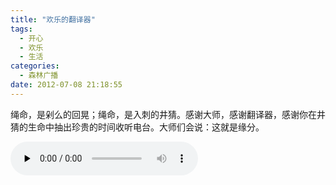 ```yaml
---
title: "欢乐的翻译器"
tags:
  - 开心
  - 欢乐
  - 生活
categories:
  - 森林广播
date: 2012-07-08 21:18:55
---
```


绳命，是剁么的回晃；绳命，是入刺的井猜。感谢大师，感谢翻译器，感谢你在井猜的生命中抽出珍贵的时间收听电台。大师们会说：这就是缘分。   

<audio id="audio" controls="" preload="none">
  <source id="mp3" src="http://www.coletree.com/radio/coletree_radio_041.mp3">
</audio>